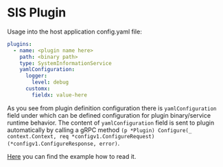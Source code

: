 # SIS Plugin 


Usage into the host application config.yaml file:

```yaml
plugins:
  - name: <plugin name here>
    path: <binary path>
    type: SystemInformationService
    yamlConfiguration:
      logger:
        level: debug
      customx:
        fieldx: value-here
```

As you see from plugin definition configuration there is `yamlConfiguration` field under which can be 
defined configuration for plugin binary/service runtime behavior. The content of `yamlConfiguration` field is sent to plugin
automatically by calling a gRPC method 
`(p *Plugin) Configure(_ context.Context, req *configv1.ConfigureRequest) (*configv1.ConfigureResponse, error)`.

[Here](./internal/sis/plugin.go) you can find the example how to read it.
